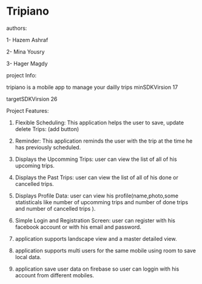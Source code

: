 # Tripiano


authors:

1- Hazem Ashraf

2- Mina Yousry

3- Hager Magdy

project Info:

tripiano is a mobile app to manage your dailly trips
minSDKVirsion 17

targetSDKVirsion 26


Project Features:

1. Flexible Scheduling: This application helps the user to save, update
delete Trips: (add button)


2. Reminder: This application reminds the user with the trip at the time he
has previously scheduled. 


3. Displays the Upcomming Trips: user can view the list of all of his upcoming trips.


4. Displays the Past Trips: user can view the list of all of his done or cancelled trips.


5. Displays Profile Data: user can view his profile(name,photo,some statisticals like number of upcomming trips and number of done trips and number of cancelled trips ).


6. Simple Login and Registration Screen: user can register with his facebook account or with his email and password.


7. application supports landscape view and a master detailed view.


8. application supports multi users for the same mobile using room to save local data.


9. application save user data on firebase so user can loggin with his account from different mobiles.

